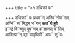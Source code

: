+++
title = "०१ दधिक्रां वः"

+++
दधिक्रां᳓ वः प्रथम᳓म् अश्वि᳓नोष᳓सम्  
अग्निं᳓ स᳓मिद्धम् भ᳓गम् **ऊत᳓ये हुवे**  
इ᳓न्द्रं वि᳓ष्णुम् पूष᳓णम् ब्र᳓ह्मणस् प᳓तिम्  
आदित्या᳓न् द्या᳓वापृथिवी᳓ अपः᳓ सु᳓वः